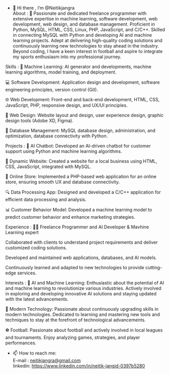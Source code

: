 - 👋 Hi there , I’m @Neitikjangra <br>
  About :
💼 Passionate and dedicated freelance programmer with extensive expertise in machine learning, software development, web development, web design, and database management. Proficient in Python, MySQL, HTML, CSS, Linux, PHP, JavaScript, and C/C++. Skilled in connecting MySQL with Python and developing AI and machine learning projects. Adept at delivering high-quality coding solutions and continuously learning new technologies to stay ahead in the industry. Beyond coding, I have a keen interest in football and aspire to integrate my sports enthusiasm into my professional journey.

Skills :
🧠 Machine Learning: AI generator and developments, machine learning algorithms, model training, and deployment.

💻 Software Development: Application design and development, software engineering principles, version control (Git).

🌐 Web Development: Front-end and back-end development, HTML, CSS, JavaScript, PHP, responsive design, and UX/UI principles.

🎨 Web Design: Website layout and design, user experience design, graphic design tools (Adobe XD, Figma).

💾 Database Management: MySQL database design, administration, and optimization, database connectivity with Python.

Projects :
🤖 AI Chatbot: Developed an AI-driven chatbot for customer support using Python and machine learning algorithms.

🌟 Dynamic Website: Created a website for a local business using HTML, CSS, JavaScript, integrated with MySQL.

🛒 Online Store: Implemented a PHP-based web application for an online store, ensuring smooth UX and database connectivity.

🔍 Data Processing App: Designed and developed a C/C++ application for efficient data processing and analysis.

📊 Customer Behavior Model: Developed a machine learning model to predict customer behavior and enhance marketing strategies.

Experience :
👨‍💻 Freelance Programmer and AI Developer & Mavhine Learning expert

Collaborated with clients to understand project requirements and deliver customized coding solutions.

Developed and maintained web applications, databases, and AI models.

Continuously learned and adapted to new technologies to provide cutting-edge services.

Interests :
🧠 AI and Machine Learning: Enthusiastic about the potential of AI and machine learning to revolutionize various industries. Actively involved in exploring and developing innovative AI solutions and staying updated with the latest advancements.

🔧 Modern Technology: Passionate about continuously upgrading skills in modern technologies. Dedicated to learning and mastering new tools and techniques to stay at the forefront of technological advancements.

⚽ Football: Passionate about football and actively involved in local leagues and tournaments. Enjoy analyzing games, strategies, and player performances.
  
- 📫 How to reach me: <br>
     E-mail : neitikjangra@gmail.com <br>
     linkedin: https://www.linkedin.com/in/neitik-jangid-0397b5280

 

<!---
Neitikjangra/Neitikjangra is a ✨ special ✨ repository because its `README.md` (this file) appears on your GitHub profile.
You can click the Preview link to take a look at your changes.
--->
